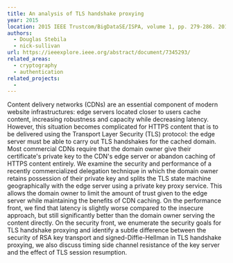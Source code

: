 ```yaml
---
title: An analysis of TLS handshake proxying
year: 2015
location: 2015 IEEE Trustcom/BigDataSE/ISPA, volume 1, pp. 279-286. 2015.
authors: 
  - Douglas Stebila
  - nick-sullivan
url: https://ieeexplore.ieee.org/abstract/document/7345293/
related_areas:
  - cryptography
  - authentication
related_projects:
  - 
---
```


Content delivery networks (CDNs) are an essential component of modern website infrastructures: edge servers located closer to users cache content, increasing robustness and capacity while decreasing latency. However, this situation becomes complicated for HTTPS content that is to be delivered using the Transport Layer Security (TLS) protocol: the edge server must be able to carry out TLS handshakes for the cached domain. Most commercial CDNs require that the domain owner give their certificate's private key to the CDN's edge server or abandon caching of HTTPS content entirely. We examine the security and performance of a recently commercialized delegation technique in which the domain owner retains possession of their private key and splits the TLS state machine geographically with the edge server using a private key proxy service. This allows the domain owner to limit the amount of trust given to the edge server while maintaining the benefits of CDN caching. On the performance front, we find that latency is slightly worse compared to the insecure approach, but still significantly better than the domain owner serving the content directly. On the security front, we enumerate the security goals for TLS handshake proxying and identify a subtle difference between the security of RSA key transport and signed-Diffie-Hellman in TLS handshake proxying, we also discuss timing side channel resistance of the key server and the effect of TLS session resumption.
